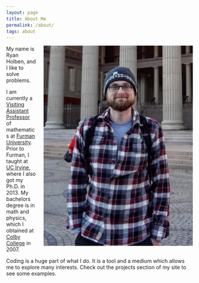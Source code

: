 ```yaml
---
layout: page
title: About Me
permalink: /about/
tags: about
---
```


<img src="/assets/img/portrait.jpg" style="float:right; width:80%; height:80%; padding: 0px 0px 10px 20px;">

My name is Ryan Holben, and I like to solve problems.

I am currently a [Visiting Assistant Professor](http://www.furman.edu/academics/mathematics/meet-our-faculty/Pages/Ryan-Holben.aspx) of mathematics at [Furman University](http://www.furman.edu).  Prior to Furman, I taught at [UC Irvine](http://math.uci.edu), where I also got my Ph.D. in 2013.  My bachelors degree is in math and physics, which I obtained at [Colby College](http://www.colby.edu) in 2007.

Coding is a huge part of what I do.  It is a tool and a medium which allows me to explore many interests.  Check out the projects section of my site to see some examples.
